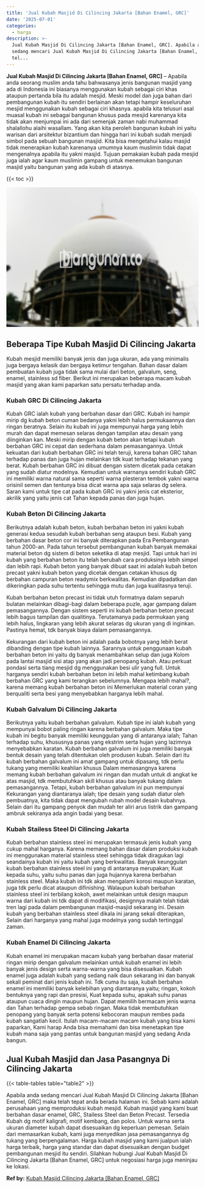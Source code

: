 ```yaml
---
title: 'Jual Kubah Masjid Di Cilincing Jakarta [Bahan Enamel, GRC]'
date: '2025-07-01'
categories:
  - harga
description: >-
  Jual Kubah Masjid Di Cilincing Jakarta [Bahan Enamel, GRC]. Apabila anda
  sedang mencari Jual Kubah Masjid Di Cilincing Jakarta [Bahan Enamel, GRC] maka
  tel...
---
```


**Jual Kubah Masjid Di Cilincing Jakarta \[Bahan Enamel, GRC\]** – Apabila anda seorang muslim anda tahu bahwasanya jenis bangunan masjid yang ada di Indonesia ini biasanya menggunakan kubah sebagai ciri khas ataupun pertanda bila itu adalah mesjid. Meski model dan juga bahan dari pembangunan kubah itu sendiri berlainan akan tetapi hampir keseluruhan mesjid menggunakan kubah sebagai ciri khasnya. apabila kita telusuri asal muasal kubah ini sebagai bangunan khusus pada mesjid karenanya kita tidak akan menjumpai ini ada dari semenjak zaman nabi muhammad shalallohu alaihi wasallam. Yang akan kita peroleh bangunan kubah ini yaitu warisan dari arsitektur bizantium dan hingga hari ini kubah sudah menjadi simbol pada sebuah bangunan masjid. Kita bisa mengetahui kalau masjid tidak menerapkan kubah karenanya umumnya kaum muslimin tidak dapat mengenalnya apabila itu yakni masjid. Tujuan pemakaian kubah pada mesjid juga ialah agar kaum muslimin gampang untuk menemukan bangunan masjid yaitu bangunan yang ada kubah di atasnya.

{{< toc >}}

![Jual Kubah Masjid Di Cilincing Jakarta [Bahan Enamel, GRC]](/images/jual-kubah-masjid-18.png)

## Beberapa Tipe Kubah Masjid Di Cilincing Jakarta

Kubah mesjid memiliki banyak jenis dan juga ukuran, ada yang minimalis juga bergaya kelasik dan bergaya ketimur tengahan. Bahan dasar dalam pembuatan kubah juga tidak sama mulai dari beton, galvalum, seng, enamel, stainless sd fiber. Berikut ini merupakan beberapa macam kubah masjid yang akan kami paparkan satu persatu terhadap anda.

### Kubah GRC Di Cilincing Jakarta

Kubah GRC ialah kubah yang berbahan dasar dari GRC. Kubah ini hampir mirip dg kubah beton cuman bedanya yakni lebih halus permukaannya dan ringan beratnya. Selain itu kubah ini juga mempunyai harga yang lebih murah dan dapat memesan selaras dengan tampilan atau desain yang diinginkan kan. Meski mirip dengan kubah beton akan tetapi kubah berbahan GRC ini cepat dan sederhana dalam pemasangannya. Untuk kekuatan dari kubah berbahan GRC ini telah teruji, karena bahan GRC tahan terhadap panas dan juga hujan melainkan tdk kuat terhadap tekanan yang berat. Kubah berbahan GRC ini dibuat dengan sistem dicetak pada cetakan yang sudah diatur modelnya. Kemudian untuk warnanya sendiri kubah GRC ini memiliki warna natural sama seperti warna plesteran tembok yakni warna orisinil semen dan tentunya bisa dicat warna apa saja selaras dg selera. Saran kami untuk tipe cat pada kubah GRC ini yakni jenis cat eksterior, akrilik yang yaitu jenis cat Tahan kepada panas dan juga hujan.

### Kubah Beton Di Cilincing Jakarta

Berikutnya adalah kubah beton, kubah berbahan beton ini yakni kubah generasi kedua sesudah kubah berbahan seng ataupun besi. Kubah yang berbahan dasar beton cor ini banyak diterapkan pada Era Pembangunan tahun 2000-an. Pada tahun tersebut pembangunan kubah banyak memakai material beton dg sistem di beton seketika di atap mesjid. Tapi untuk hari ini kubah yang berbahan beton itu telah berubah cara produksinya lebih simpel dan lebih rapi. Kubah beton yang banyak dibuat saat ini adalah kubah beton precast yakni kubah beton yang dicetak dengan cetakan khusus dg berbahan campuran beton readymix berkwalitas. Kemudian dipadatkan dan dikeringkan pada suhu tertentu sehingga mutu dan juga kualitasnya teruji.

Kubah berbahan beton precast ini tidak utuh formatnya dalam separuh bulatan melainkan dibagi-bagi dalam beberapa puzle, agar gampang dalam pemasangannya. Dengan sistem seperti ini kubah berbahan beton precast lebih bagus tampilan dan qualitinya. Terutamanya pada permukaan yang lebih halus, lingkaran yang lebih akurat selaras dg ukuran yang di inginkan. Pastinya hemat, tdk banyak biaya dalam pemasangannya.

Kekurangan dari kubah beton ini adalah pada bobotnya yang lebih berat dibanding dengan tipe kubah lainnya. Sarannya untuk penggunaan kubah berbahan beton ini yaitu dg banyak menambahkan selup dan juga Kolom pada lantai masjid sisi atap yang akan jadi penopang kubah. Atau perkuat pondasi serta tiang mesjid dg menggunakan besi ulir yang full. Untuk harganya sendiri kubah berbahan beton ini lebih mahal ketimbang kubah berbahan GRC yang kami terangkan sebelumnya. Mengapa lebih mahal?, karena memang kubah berbahan beton ini Memerlukan material coran yang berqualiti serta besi yang menyebabkan harganya lebih mahal.

### Kubah Galvalum Di Cilincing Jakarta

Berikutnya yaitu kubah berbahan galvalum. Kubah tipe ini ialah kubah yang mempunyai bobot paling ringan karena berbahan galvalum. Maka tipe kubah ini begitu banyak memiliki keunggulan yang di antaranya ialah; Tahan terhadap suhu, khususnya panas yang ekstrim serta hujan yang lazimnya menyebabkan karatan. Kubah berbahan galvalum ini juga memiliki banyak bentuk desain yang telah ditentukan oleh produsen kubah. Selain dari itu kubah berbahan galvalum ini amat gampang untuk dipasang, tdk perlu tukang yang memiliki keahlian khusus Dalam memasangnya karena memang kubah berbahan galvalum ini ringan dan mudah untuk di angkat ke atas masjid, tdk membutuhkan skill khusus atau banyak tukang dalam pemasangannya. Tetapi, kubah berbahan galvalum ini pun mempunyai Kekurangan yang diantaranya ialah; tipe desain yang sudah diatur oleh pembuatnya, kita tidak dapat mengubah rubah model desain kubahnya. Selain dari itu gampang penyok dan mudah ter aliri arus listrik dan gampang ambruk sekiranya ada angin badai yang besar.

### Kubah Stailess Steel Di Cilincing Jakarta

Kubah berbahan stainless steel ini merupakan termasuk jenis kubah yang cukup mahal harganya. Karena memang bahan dasar dalam produksi kubah ini menggunakan material stainless steel sehingga tidak diragukan lagi seandainya kubah ini yaitu kubah yang berkwalitas. Banyak keunggulan kubah berbahan stainless steel ini yang di antaranya merupakan; Kuat kepada suhu, yaitu suhu panas dan juga hujannya karena berbahan stainless steel. Maka kubah ini tdk akan mengalami korosi maupun karatan, juga tdk perlu dicat ataupun difinishing. Walaupun kubah berbahan stainless steel ini terbilang kokoh, awet melainkan untuk design maupun warna dari kubah ini tdk dapat di modifikasi, designnya malah telah tidak tren lagi pada dalam pembangunan masjid-masjid sekarang ini. Desain kubah yang berbahan stainless steel dikala ini jarang sekali diterapkan, Selain dari harganya yang mahal juga modelnya yang sudah tertinggal zaman.

### Kubah Enamel Di Cilincing Jakarta

Kubah enamel ini merupakan macam kubah yang berbahan dasar material ringan mirip dengan galvalum melainkan untuk kubah enamel ini lebih banyak jenis design serta warna-warna yang bisa disesuaikan. Kubah enamel juga adalah kubah yang sedang naik daun sekarang ini dan banyak sekali peminat dari jenis kubah ini. Tdk cuma itu saja, kubah berbahan enamel ini memiliki banyak kelebihan yang diantaranya yaitu; ringan, kokoh bentuknya yang rapi dan presisi, Kuat kepada suhu, apakah suhu panas ataupun cuaca dingin maupun hujan. Dapat memilih bermacam jenis warna dan Tahan terhadap gempa sebab ringan. Maka tidak membutuhkan penopang yang banyak serta potensi kebocoran maupun rembes pada kubah sangatlah kecil. Itulah macam-macam macam kubah yang bisa kami paparkan, Kami harap Anda bisa memahami dan bisa menetapkan tipe kubah mana saja yang pantas untuk bangunan masjid yang sedang Anda bangun.

## Jual Kubah Masjid dan Jasa Pasangnya Di Cilincing Jakarta

{{< table-tables table="table2" >}}

Apabila anda sedang mencari Jual Kubah Masjid Di Cilincing Jakarta \[Bahan Enamel, GRC\] maka telah tepat anda berada halaman ini. Sebab kami adalah perusahaan yang memproduksi kubah mesjid. Kubah masjid yang kami buat berbahan dasar enamel, GRC, Stailess Steel dan Beton Precast. Tersedia Kubah dg motif kaligrafi, motif kembang, dan polos. Untuk warna serta ukuran diameter kubah dapat disesuaikan dg keperluan pemesan. Selain dari memasarkan kubah, kami juga menyedikan jasa pemasangannya dg tukang yang berpengalaman. Harga kubah masjid yang kami jualpun ialah harga terbaik, harga yang standar dan dapat disesuaikan dengan budget pembangunan mesjid itu sendiri. Silahkan hubungi Jual Kubah Masjid Di Cilincing Jakarta \[Bahan Enamel, GRC\] untuk negosiasi harga juga meninjau ke lokasi.

**Ref by:** [Kubah Masjid Cilincing Jakarta [Bahan Enamel, GRC]](https://id.wikipedia.org/wiki/Kubah)
